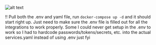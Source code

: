 ![alt text](https://avatars.githubusercontent.com/u/122929872?v=4)

!! Pull both the .env and yaml file, run `docker-compose up -d` and it should start right up. Just need to make sure the .env file is filled out for all the integrations to work properly. Some I could never get setup in the .env to work so I had to hardcode passwords/tokens/secrets, etc. into the actual services.yaml instead of using .env just fyi
